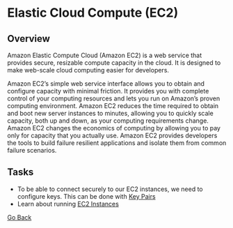 # Elastic Cloud Compute (EC2)
## Overview
Amazon Elastic Compute Cloud (Amazon EC2) is a web service that provides secure, resizable compute capacity in the cloud. It is designed to make web-scale cloud computing easier for developers.

Amazon EC2’s simple web service interface allows you to obtain and configure capacity with minimal friction.
It provides you with complete control of your computing resources and lets you run on Amazon’s proven computing environment.
Amazon EC2 reduces the time required to obtain and boot new server instances to minutes, allowing you to quickly scale capacity, both up and down, as your computing requirements change.
Amazon EC2 changes the economics of computing by allowing you to pay only for capacity that you actually use.
Amazon EC2 provides developers the tools to build failure resilient applications and isolate them from common failure scenarios.

## Tasks
- To be able to connect securely to our EC2 instances, we need to configure keys. This can be done with  [Key Pairs](./key-pairs)
- Learn about running [EC2 Instances](./instances)

[Go Back](../README.md#tasks)
